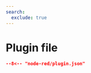 ```yaml
---
search:
  exclude: true
---
```


# Plugin file

```` json title="Plugin configuration file"
--8<-- "node-red/plugin.json"
````
